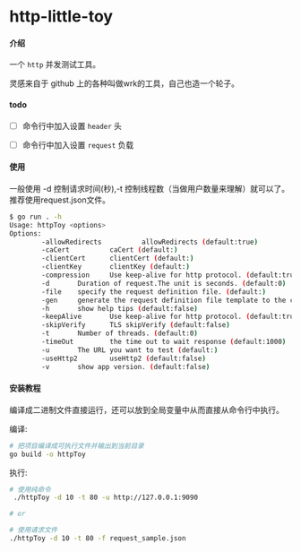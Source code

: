 # http-little-toy

#### 介绍

一个 `http` 并发测试工具。

灵感来自于 github 上的各种叫做wrk的工具，自己也造一个轮子。

#### todo

- [ ] 命令行中加入设置 `header` 头

- [ ] 命令行中加入设置 `request` 负载

#### 使用

一般使用 -d 控制请求时间(秒),-t 控制线程数（当做用户数量来理解）就可以了。推荐使用request.json文件。

```bash
$ go run . -h
Usage: httpToy <options>
Options:
        -allowRedirects          allowRedirects (default:true)
        -caCert          caCert (default:)
        -clientCert      clientCert (default:)
        -clientKey       clientKey (default:)
        -compression     Use keep-alive for http protocol. (default:true)
        -d       Duration of request.The unit is seconds. (default:0)
        -file    specify the request definition file. (default:)
        -gen     generate the request definition file template to the current directory. (default:false)
        -h       show help tips (default:false)
        -keepAlive       Use keep-alive for http protocol. (default:true)
        -skipVerify      TLS skipVerify (default:false)
        -t       Number of threads. (default:0)
        -timeOut         the time out to wait response (default:1000)
        -u       The URL you want to test (default:)
        -useHttp2        useHttp2 (default:false)
        -v       show app version. (default:false)

```

#### 安装教程

 编译成二进制文件直接运行，还可以放到全局变量中从而直接从命令行中执行。

编译:

```bash
# 把项目编译成可执行文件并输出到当前目录
go build -o httpToy
```

执行:

```bash
# 使用纯命令
 ./httpToy -d 10 -t 80 -u http://127.0.0.1:9090

# or

# 使用请求文件
./httpToy -d 10 -t 80 -f request_sample.json

```
